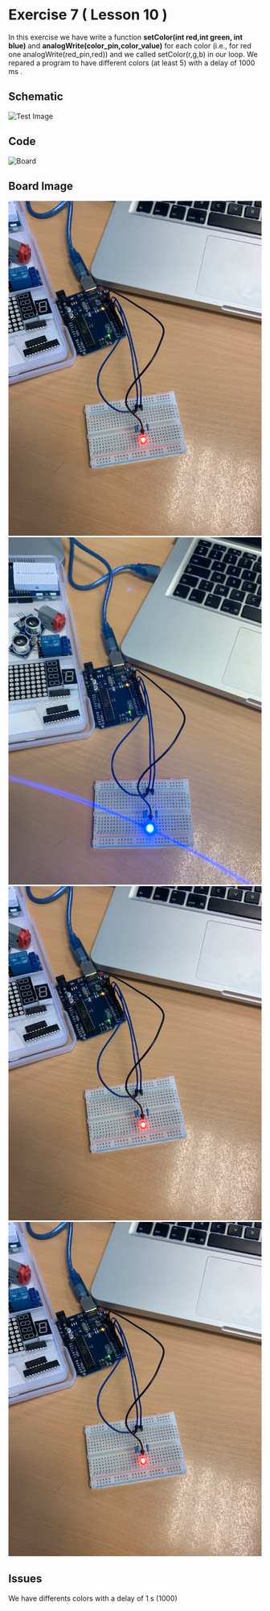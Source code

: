 


# Exercise 7 ( Lesson 10 )

In this exercise we have write a function **setColor(int red,int green, int blue)** and **analogWrite(color_pin,color_value)** for each color (i.e., for red one analogWrite(red_pin,red)) and we called setColor(r,g,b) in our loop.
We repared a program to have different colors (at least 5) with a delay of 1000 ms . 

## Schematic 
![Test Image](photo.png?raw=true)

## Code

![Board](Arduino_LED.gif?raw=true)

## Board Image

![Boardread](https://github.com/efrei-paris-sud/2020-C-Just-do-it/blob/main/lab/1/ex7/Capture%20d%E2%80%99e%CC%81cran%202020-12-02%20a%CC%80%2009.55.15.png)
![Boardbleue](https://github.com/efrei-paris-sud/2020-C-Just-do-it/blob/main/lab/1/ex7/Capture%20d%E2%80%99e%CC%81cran%202020-12-02%20a%CC%80%2009.55.34.png)
![Board2](https://github.com/efrei-paris-sud/2020-C-Just-do-it/blob/main/lab/1/ex7/Capture%20d%E2%80%99e%CC%81cran%202020-12-02%20a%CC%80%2009.55.15.png)
![Board3](https://github.com/efrei-paris-sud/2020-C-Just-do-it/blob/main/lab/1/ex7/Capture%20d%E2%80%99e%CC%81cran%202020-12-02%20a%CC%80%2009.55.15.png)

## Issues

We have differents colors with a delay of 1 s (1000)
